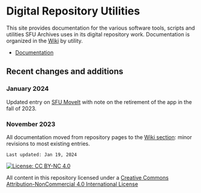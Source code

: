 # Digital Repository Utilities

This site provides documentation for the various software tools, scripts and utilities SFU Archives uses in its digital repository work. Documentation is organized in the [Wiki](https://github.com/SFU-Archives/digital-repository-utilities/wiki) by utility.
- [Documentation](https://github.com/SFU-Archives/digital-repository-utilities/wiki)

## Recent changes and additions
### January 2024
Updated entry on [SFU MoveIt](https://github.com/SFU-Archives/digital-repository-utilities/wiki/SFU-MoveIt) with note on the retirement of the app in the fall of 2023.

### November 2023
All documentation moved from repository pages to the [Wiki section](https://github.com/SFU-Archives/digital-repository-utilities/wiki): minor revisions to most existing entries.

`Last updated: Jan 19, 2024`

[![License: CC BY-NC 4.0](https://img.shields.io/badge/License-CC%20BY--NC%204.0-lightgrey.svg)](https://creativecommons.org/licenses/by-nc/4.0/)

All content in this repository licensed under a [Creative Commons Attribution-NonCommercial 4.0 International License](https://creativecommons.org/licenses/by-nc/4.0/)
